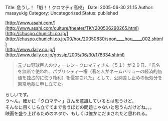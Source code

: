 Title: 危うし！「魁！！クロマティ高校」
Date: 2005-06-30 21:15
Author: masayukig
Category: Uncategorized
Status: published

[http://www.asahi.com/](http://www.asahi.com/culture/theater/TKY200506290265.html)  
[http://chuspo.chunichi.co.jp/](http://chuspo.chunichi.co.jp/00/hou/20050630/spon____hou_____002.shtml)  
[http://www.daily.co.jp/](http://www.daily.co.jp/gossip/2005/06/30/178334.shtml)  

> 元プロ野球巨人のウォーレン・クロマティさん（５１）が２９日、「氏名を無断で使われ、パブリシティー権（著名人がネームバリューの経済的価値を独占的に使う権利）を侵害された」として、公開差し止めの仮処分を東京地裁に申し立てた。

らしいです。  
う〜ん。確かに「クロマティ」さんを意識しているとは思うけど、  
そんなに目くじら立ててまで言うほどの問題じゃないと思うんだけどね。。。  
映画を盛り上げるためのネタか、もしくは誰かにだまされたと思われる。
